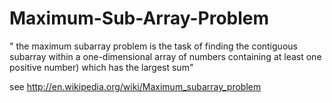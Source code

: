 Maximum-Sub-Array-Problem
=========================

" the maximum subarray problem is the task of finding the contiguous subarray within a one-dimensional array of numbers 
containing at least one positive number) which has the largest sum" 

see http://en.wikipedia.org/wiki/Maximum_subarray_problem
